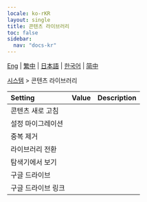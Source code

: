 ```yaml
---
locale: ko-rKR
layout: single
title: 콘텐츠 라이브러리
toc: false
sidebar:
  nav: "docs-kr"
---
```

[Eng](/dancexr/menu/2025.4/system/library) | [繁中](/tw/dancexr/menu/2025.4/system/library) | [日本語](/jp/dancexr/menu/2025.4/system/library) | [한국어](/kr/dancexr/menu/2025.4/system/library) | [简中](/zh/dancexr/menu/2025.4/system/library)

[시스템](../menu#시스템) > 콘텐츠 라이브러리



| Setting | Value | Description |
| :--- | --- | :--- |
|<nobr>콘텐츠 새로 고침</nobr>|| 
|<nobr>설정 마이그레이션</nobr>|| 
|<nobr>중복 제거</nobr>|| 
|<nobr>라이브러리 전환</nobr>|| 
|<nobr>탐색기에서 보기</nobr>|| 
|<nobr>구글 드라이브</nobr>|| 
|<nobr>구글 드라이브 링크</nobr>|| 
